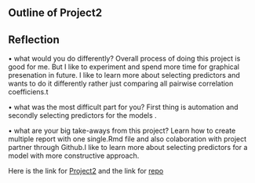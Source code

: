 ## Outline of Project2

## Reflection
• what would you do differently?
  Overall process of doing this project is good for me. But I like to experiment and spend more time for graphical presenation
  in future. I like to learn more about selecting  predictors and wants to do it differently rather just comparing all pairwise
  correlation coefficiens.t
  
• what was the most difficult part for you?
  First thing is automation and secondly selecting predictors for the models . 

• what are your big take-aways from this project?
  Learn how to create multiple report with one single.Rmd file and also colaboration with project partner through Github.I like to
  learn more about selecting predictors for a model with more constructive approach.


Here is the link for [Project2](https://idatta21.github.io/Project2/)
and the link for [repo](https://github.com/idatta21/Project2)
